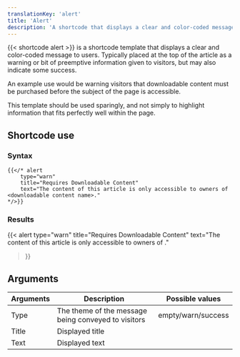 ```yaml
---
translationKey: 'alert'
title: 'Alert'
description: 'A shortcode that displays a clear and color-coded message to users.'
---
```


{{< shortcode alert >}} is a shortcode template that displays a clear and color-coded message to users. Typically placed at the top of the article as a warning or bit of preemptive information given to visitors, but may also indicate some success.

An example use would be warning visitors that downloadable content must be purchased before the subject of the page is accessible.

This template should be used sparingly, and not simply to highlight information that fits perfectly well within the page.

## Shortcode use

### Syntax

```
{{</* alert
	type="warn"
	title="Requires Downloadable Content"
	text="The content of this article is only accessible to owners of <downloadable content name>."
*/>}}
```

### Results

{{< alert
	type="warn"
	title="Requires Downloadable Content"
	text="The content of this article is only accessible to owners of <downloadable content name>."
>}}

## Arguments

| Arguments | Description                                         | Possible values    |
|-----------|-----------------------------------------------------|--------------------|
| Type      | The theme of the message being conveyed to visitors | empty/warn/success |
| Title     | Displayed title                                     |                    |
| Text      | Displayed text                                      |                    |
